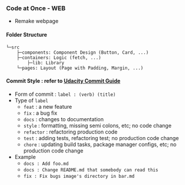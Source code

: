 ### Code at Once - WEB

- Remake webpage

#### Folder Structure
```
└─src
    ├─components: Component Design (Button, Card, ...)
    ├─containers: Logic (fetch, ...)
		├─lib: Library
    └─pages: Layout (Page with Padding, Margin, ...)
```

#### Commit Style : refer to [Udacity Commit Guide](https://udacity.github.io/git-styleguide/) 

- Form of commit : `label : (verb) (title)` 
- Type of `label` 
	- `feat` : a new feature
	- `fix` : a bug fix
	- `docs` : changes to documentation
	- `style` : formatting, missing semi colons, etc; no code change
	- `refactor` : refactoring production code
	- `test` : adding tests, refactoring test; no production code change
	- `chore` : updating build tasks, package manager configs, etc; no production code change
- Example
  - `docs : Add foo.md`
  - `docs : Change README.md that somebody can read this`
  - `fix : Fix bugs image's directory in bar.md`